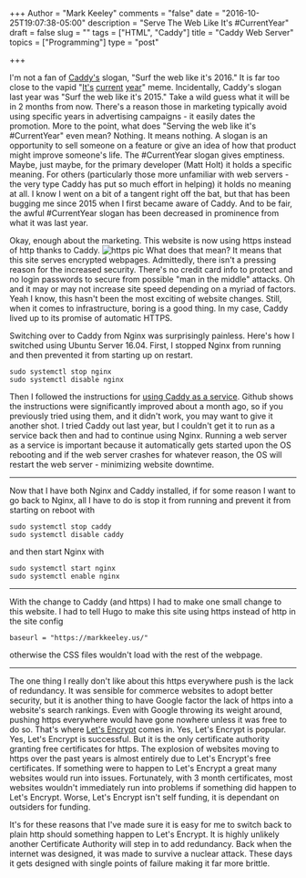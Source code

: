 +++
Author = "Mark Keeley"
comments = "false"
date = "2016-10-25T19:07:38-05:00"
description = "Serve The Web Like It's #CurrentYear"
draft = false
slug = ""
tags = ["HTML", "Caddy"]
title = "Caddy Web Server"
topics = ["Programming"]
type = "post"

+++

I'm not a fan of [Caddy's](https://caddyserver.com/) slogan, "Surf the web like it's 2016." It is far too close to the vapid "[It's](https://memegenerator.net/instance/67309523) [current](http://knowyourmeme.com/memes/come-on-it-s-2015-current-year) [year](http://www.theonion.com/article/report-stating-current-year-still-leading-argument-35288)" meme. Incidentally, Caddy's slogan last year was "Surf the web like it's 2015." Take a wild guess what it will be in 2 months from now. There's a reason those in marketing typically avoid using specific years in advertising campaigns - it easily dates the promotion. More to the point, what does "Serving the web like it's #CurrentYear" even mean? Nothing. It means nothing. A slogan is an opportunity to sell someone on a feature or give an idea of how that product might improve someone's life. The #CurrentYear slogan gives emptiness. Maybe, just maybe, for the primary developer (Matt Holt) it holds a specific meaning. For others (particularly those more unfamiliar with web servers - the very type Caddy has put so much effort in helping) it holds no meaning at all. I know I went on a bit of a tangent right off the bat, but that has been bugging me since 2015 when I first became aware of Caddy. And to be fair, the awful #CurrentYear slogan has been decreased in prominence from what it was last year.

Okay, enough about the marketing. This website is now using https instead of http thanks to Caddy.
![https pic](/media/https.png)
What does that mean? It means that this site serves encrypted webpages. Admittedly, there isn't a pressing reason for the increased security. There's no credit card info to protect and no login passwords to secure from possible "man in the middle" attacks. Oh and it may or may not increase site speed depending on a myriad of factors. Yeah I know, this hasn't been the most exciting of website changes. Still, when it comes to infrastructure, boring is a good thing. In my case, Caddy lived up to its promise of automatic HTTPS.<!--more-->

Switching over to Caddy from Nginx was surprisingly painless. Here's how I switched using Ubuntu Server 16.04. First, I stopped Nginx from running and then prevented it from starting up on restart.

```
sudo systemctl stop nginx
sudo systemctl disable nginx
```

Then I followed the instructions for [using Caddy as a service](https://github.com/mholt/caddy/tree/master/dist/init/linux-systemd). Github shows the instructions were significantly improved about a month ago, so if you previously tried using them, and it didn't work, you may want to give it another shot. I tried Caddy out last year, but I couldn't get it to run as a service back then and had to continue using Nginx. Running a web server as a service is important because it automatically gets started upon the OS rebooting and if the web server crashes for whatever reason, the OS will restart the web server - minimizing website downtime.

---

Now that I have both Nginx and Caddy installed, if for some reason I want to go back to Nginx, all I have to do is stop it from running and prevent it from starting on reboot with

```
sudo systemctl stop caddy
sudo systemctl disable caddy
```

and then start Nginx with

```
sudo systemctl start nginx
sudo systemctl enable nginx
```

---

With the change to Caddy (and https) I had to make one small change to this website. I had to tell Hugo to make this site using https instead of http in the site config

```
baseurl = "https://markkeeley.us/"
```

otherwise the CSS files wouldn't load with the rest of the webpage.

---

The one thing I really don't like about this https everywhere push is the lack of redundancy. It was sensible for commerce websites to adopt better security, but it is another thing to have Google factor the lack of https into a website's search rankings. Even with Google throwing its weight around, pushing https everywhere would have gone nowhere unless it was free to do so. That's where [Let's Encrypt](https://letsencrypt.org/) comes in. Yes, Let's Encrypt is popular. Yes, Let's Encrypt is successful. But it is the only certificate authority granting free certificates for https. The explosion of websites moving to https over the past years is almost entirely due to Let's Encrypt's free certificates. If something were to happen to Let's Encrypt a great many websites would run into issues. Fortunately, with 3 month certificates, most websites wouldn't immediately run into problems if something did happen to Let's Encrypt. Worse, Let's Encrypt isn't self funding, it is dependant on outsiders for funding. 

It's for these reasons that I've made sure it is easy for me to switch back to plain http should something happen to Let's Encrypt. It is highly unlikely another Certificate Authority will step in to add redundancy. Back when the internet was designed, it was made to survive a nuclear attack. These days it gets designed with single points of failure making it far more brittle.
